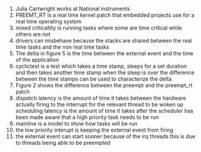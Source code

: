 1. Julia Cartwright works at National instruments
2. PREEMT_RT is a real time kernel patch that embedded projects use for a real time operating system
3. mixed criticallity is running tasks where some are time critical while others are not
4. drivers can misbehave because the stacks are shared between the real time tasks and the non real time tasks
5. The delta in figure 5 is the time between the external event and the time of the application
6. cyclictest is a test which takes a time stamp, sleeps for a set duration and then takes another time stamp
   when the sleep is over the difference between the time stamps can be used to characterize the delta
7. Figure 2 shows the difference between the preempt and the preempt_rt patch
8. dispatch latency is the amount of time it takes between the hardware actually firing to the interrupt for the 
   relevant thread to be woken up  scheduling latency is the amount of time it takes after the scheduler has been 
   made aware that a high priority task needs to be run
9. mainline is a model to show how tasks will be run
10. the low priority interupt is keeping the external event from firing
11. the external event can start sooner because of the irq threads this is due to threads being able to be preempted
